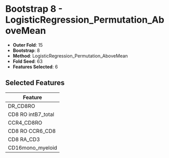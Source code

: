 # Bootstrap 8 - LogisticRegression_Permutation_AboveMean

- **Outer Fold**: 15
- **Bootstrap**: 8
- **Method**: LogisticRegression_Permutation_AboveMean
- **Fold Seed**: 63
- **Features Selected**: 6

## Selected Features

| Feature |
|---------|
| DR_CD8RO |
| CD8 RO intB7_total |
| CCR4_CD8RO |
| CD8 RO CCR6_CD8 |
| CD8 RA_CD3 |
| CD16mono_myeloid |
